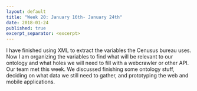 ```yaml
---
layout: default
title: "Week 20: January 16th- January 24th"
date: 2018-01-24
published: true
excerpt_separator: <excerpt>
---
```

I have finished using XML to extract the variables the Cenusus bureau uses. <excerpt>
Now I am organizing the variables to find what will be relevant to our ontology and what holes we will need to fill with a webcrawler or other API.
Our team met this week. We discussed finishing some ontology stuff, deciding on what data we still need to gather, and prototyping the web and mobile applications.
